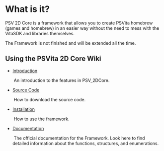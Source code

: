 # What is it?

PSV 2D Core is a framework that allows you to create PSVita homebrew (games and homebrew) in an easier way without the need to mess with the VitaSDK and libraries themselves.

The Framework is not finished and will be extended all the time.



## Using the PSVita 2D Core Wiki

* [Introduction](Start/Introduction.md)

  ​		An introduction to the features in PSV_2DCore.

* [Source Code](Start/Source_Code.md)

  ​		How to download the source code.

* [Installation](Start/Installation.md)

  ​		How to use the framework.

* [Documentation](Documentation/Index.md)

  ​		The official documentation for the Framework. Look here to find detailed information about the functions, structures, and enumerations.

